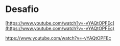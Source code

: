 # Desafio

[https://www.youtube.com/watch?v=-vYAQtOPFEc](https://www.youtube.com/watch?v=-vYAQtOPFEc)

https://www.youtube.com/watch?v=-vYAQtOPFEc

